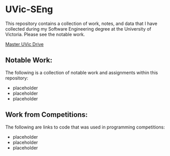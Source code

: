 # UVic-SEng

This repository contains a collection of work, notes, and data that I have collected during my Software Engineering degree at the University of Victoria.  Please see the notable work.

[Master UVic Drive](https://drive.google.com/drive/folders/0B_thnwPAcNIRN25yaDBPTE5CYjQ "Master UVic Drive")  

## Notable Work:
The following is a collection of notable work and assignments within this repository:
* placeholder
* placeholder
* placeholder

## Work from Competitions:
The following are links to code that was used in programming competitions:
* placeholder
* placeholder
* placeholder
